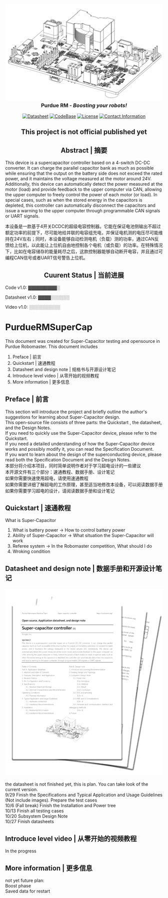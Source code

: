 <h3 align="center"><img src="Images/PCBA_White_Back.png" alt="SuperCapacitor"><br>Purdue RM - <i>Boosting your robots!</i></h3>

<p align="center">
<a href="PDF"><img src="https://img.shields.io/badge/Datasheet-v0.5-blue" alt="Datasheet" /></a>
<a href="PDF"><img src="https://img.shields.io/badge/CodeBase-v1.0-red" alt="CodeBase"></a>
<a href="LICENSE"><img src="https://img.shields.io/badge/License-CCZ-orange" alt="License" /></a>
<a href="contact information"><img src="https://img.shields.io/badge/Contact-Me-orange" alt="Contact Information" /></a>
</p>

<div align="center">
<h2><strong>This project is not official published yet</strong></h2>
</div>

<div align="center">
<h2><strong>Abstract | 摘要</strong></h2>
</div>
This device is a supercapacitor controller based on a 4-switch DC-DC converter. It can charge the parallel capacitor bank as much as possible while ensuring that the output on the battery side does not exceed the rated power, and it maintains the voltage measured at the motor around 24V. Additionally, this device can automatically detect the power measured at the motor (load) and provide feedback to the upper computer via CAN, allowing the upper computer to freely control the power of each motor (or load). In special cases, such as when the stored energy in the capacitors is depleted, this controller can automatically disconnect the capacitors and issue a warning to the upper computer through programmable CAN signals or UART signals.  

本设备是一款基于4开关DCDC的超级电容控制器。它能在保证电池侧输出不超过额定功率的前提下，尽可能地给并联的电容组充电，并保证电机测的电压尽可能维持在24V左右；同时，本设备能够自动检测电机（负载）测的功率，通过CAN反馈给上位机，以此能让上位机自由地控制各个电机（或负载）的功率。在特殊情况下，比如在电容储存的能量耗尽之后，这款控制器能够自动断开电容，并且通过可编程CAN信号或者UART信号警告上位机。
<div align="center">
<h2><strong>Cuurent Status | 当前进展</strong></h2>
</div>

Code v1.0: ▓▓▓▓▓▓▓▓▓░  

Datasheet v1.0: ▓▓▓▓░░░░░░  

Video v1.0: ░░░░░░░░░░

# PurdueRMSuperCap
This document was created for Super-Capacitor testing and opensource in Purdue Robomaster. This document includes  
1. Preface | 前言
2. Quickstart | 速通教程
3. Datasheet and design note | 规格书与开源设计笔记
4. Introduce level video | 从零开始的视频教程
5. More information | 更多信息

## Preface | 前言
This section will introduce the project and briefly outline the author's suggestions for learning about Super-Capacitor design.  
This open-source file consists of three parts: the Quickstart , the datasheet, and the Design Notes.  
If you need to quickly use the Super-Capacitor device, please refer to the Quickstart.  
If you need a detailed understanding of how the Super-Capacitor device works and possibly modify it, you can read the Specification Document.  
If you want to learn about the design of the superconducting device, please read both the Specification Document and the Design Notes.  
本部分将介绍本项目，同时简单说明作者对于学习超电设计的一些建议  
本开源文件有三个部分：速通教程、数据手册、设计笔记  
如果你需要快速使用超电，请使用速通教程  
如果你需要详细了解超电的工作原理，甚至适当地修改本设备，可以阅读数据手册  
如果你需要学习超电的设计，请阅读数据手册和设计笔记  

## Quickstart | 速通教程
What is Super-Capacitor  
1. What is battery power -> How to control battery power  
2. Ability of Super-Capacitor -> What situation the Super-Capacitor will work
3. Referee system -> In the Robomaster competition, What should I do
4. Wroking condition

## Datasheet and design note | 数据手册和开源设计笔记
<h3 align="center"><img src="Images/Datasheet_Sample.png" alt="Datasheet">
</h3>

the datasheet is not finished yet, this is plan. You can take look of the current version.   
9/29 Finish the Specifications and Typical Application and Usage Guidelines (Not include images). Prepare the test cases  
10/6 (Fall break) Finish the Installation and Power tree   
10/13 Finish all testing cases  
10/20 Subsystem Design Note  
10/27 Finish datasheets  

## Introduce level video | 从零开始的视频教程
In the progress  

## More information | 更多信息
not yet
future plan:  
Boost phase  
Saved data for restart  